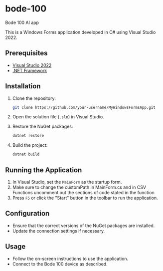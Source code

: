 # bode-100
Bode 100 AI app

This is a Windows Forms application developed in C# using Visual Studio 2022.

## Prerequisites

- [Visual Studio 2022](https://visualstudio.microsoft.com/vs/)
- [.NET Framework](https://dotnet.microsoft.com/download/dotnet-framework)

## Installation

1. Clone the repository:
    ```sh
    git clone https://github.com/your-username/MyWindowsFormsApp.git
    ```

2. Open the solution file (`.sln`) in Visual Studio.

3. Restore the NuGet packages:
    ```sh
    dotnet restore
    ```

4. Build the project:
    ```sh
    dotnet build
    ```

## Running the Application

1. In Visual Studio, set the `MainForm` as the startup form.
2. Make sure to change the customPath in MainForm.cs and in CSV Functions uncomment out the sections of code stated in the function
3. Press `F5` or click the "Start" button in the toolbar to run the application.

## Configuration

- Ensure that the correct versions of the NuGet packages are installed.
- Update the connection settings if necessary.

## Usage

- Follow the on-screen instructions to use the application.
- Connect to the Bode 100 device as described.
